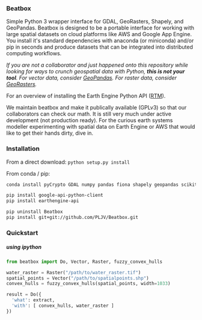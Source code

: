 ### Beatbox
Simple Python 3 wrapper interface for GDAL, GeoRasters, Shapely, and GeoPandas. Beatbox is designed to be a portable interface for working with large spatial datasets on cloud platforms like AWS and Google App Engine. You install it's standard dependencies with anaconda (or miniconda) and/or pip in seconds and produce datasets that can be integrated into distributed computing workflows. 

*If you are not a collaborator and just happened onto this repository while looking for ways to crunch geospatial data with Python, **this is not your tool**. For vector data, consider [GeoPandas](https://developers.google.com/earth-engine/python_install_manual). For raster data, consider [GeoRasters](https://github.com/ozak/georasters).*

For an overview of installing the Earth Engine Python API ([RTM](https://developers.google.com/earth-engine/python_install_manual)).

We maintain beatbox and make it publically available (GPLv3) so that our collaborators can check our math. It is still very much under active development (not production ready). For the curious earth systems modeller experimenting with spatial data on Earth Engine or AWS that would like to get their hands dirty, dive in.

### Installation
From a direct download:
```python setup.py install```

From conda / pip:
```bash
conda install pyCrypto GDAL numpy pandas fiona shapely geopandas scikit-learn 

pip install google-api-python-client
pip install earthengine-api

pip uninstall Beatbox
pip install git+git://github.com/PLJV/Beatbox.git
```

### Quickstart
##### using ipython
```python
from beatbox import Do, Vector, Raster, fuzzy_convex_hulls

water_raster = Raster("/path/to/water_raster.tif")
spatial_points = Vector("/path/to/spatialpoints.shp")
convex_hulls = fuzzy_convex_hulls(spatial_points, width=1033)

result = Do({
  'what': extract,
  'with': [ convex_hulls, water_raster ]
})

```
